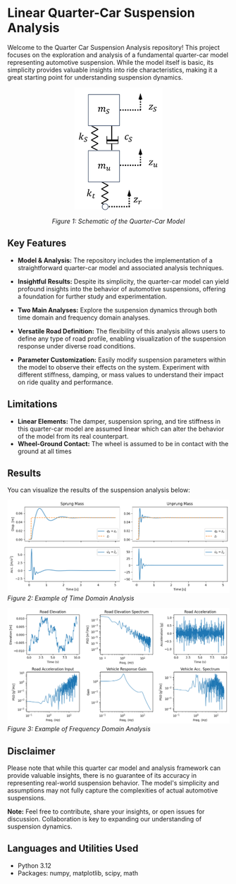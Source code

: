 # Linear Quarter-Car Suspension Analysis

Welcome to the Quarter Car Suspension Analysis repository! This project focuses on the exploration and analysis of a fundamental quarter-car model representing automotive suspension. While the model itself is basic, its simplicity provides valuable insights into ride characteristics, making it a great starting point for understanding suspension dynamics.

<div style="text-align: center;">
    <img src="https://github.com/MoBehtash/linear_quarter_car_analysis/blob/main/images/schematic.jpg" alt="Time Domain Analysis" width = "200"  />
    <p><em>Figure 1: Schematic of the Quarter-Car Model</em></p>
</div>

## Key Features
- **Model & Analysis:** The repository includes the implementation of a straightforward quarter-car model and associated analysis techniques.
  
- **Insightful Results:** Despite its simplicity, the quarter-car model can yield profound insights into the behavior of automotive suspensions, offering a foundation for further study and experimentation.
  
- **Two Main Analyses:** Explore the suspension dynamics through both time domain and frequency domain analyses.
  
- **Versatile Road Definition:** The flexibility of this analysis allows users to define any type of road profile, enabling visualization of the suspension response under diverse road conditions.
  
- **Parameter Customization:** Easily modify suspension parameters within the model to observe their effects on the system. Experiment with different stiffness, damping, or mass values to understand their impact on ride quality and performance.

## Limitations
- **Linear Elements:** The damper, suspension spring, and tire stiffness in this quarter-car model are assumed linear which can alter the behavior of the model from its real counterpart.
- **Wheel-Ground Contact:** The wheel is assumed to be in contact with the ground at all times

## Results
You can visualize the results of the suspension analysis below:

![Time Domain Analysis](https://github.com/MoBehtash/linear_quarter_car_analysis/blob/main/images/time_res.png)
*Figure 2: Example of Time Domain Analysis*

![Frequency Domain Analysis](https://github.com/MoBehtash/linear_quarter_car_analysis/blob/main/images/freq_res.png)
*Figure 3: Example of Frequency Domain Analysis*

## Disclaimer
Please note that while this quarter car model and analysis framework can provide valuable insights, there is no guarantee of its accuracy in representing real-world suspension behavior. The model's simplicity and assumptions may not fully capture the complexities of actual automotive suspensions.

**Note:** Feel free to contribute, share your insights, or open issues for discussion. Collaboration is key to expanding our understanding of suspension dynamics.


## Languages and Utilities Used
- Python 3.12</b>
- Packages: numpy, matplotlib, scipy, math

